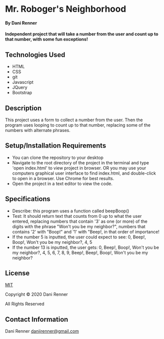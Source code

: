# Mr. Roboger's Neighborhood 

#### By Dani Renner
#### Independent project that will take a number from the user and count up to that number, with some fun exceptions!


## Technologies Used

* HTML
* CSS
* git
* Javascript
* JQuery
* Bootstrap

## Description

This project uses a form to collect a number from the user. Then the program uses looping to count up to that number, replacing some of the numbers with alternate phrases.

## Setup/Installation Requirements

* You can clone the repository to your desktop
* Navigate to the root directory of the project in the terminal and type 'open index.html' to view project in browser. OR you may use your computers graphical user interface to find index.html, and double-click to open in a browser. Use Chrome for best results.
* Open the project in a text editor to view the code.

## Specifications

* Describe: this program uses a function called beepBoop()
* Test: It should return text that counts from 0 up to what the user entered, replacing numbers that contain '3' as one (or more) of the digits with the phrase "Won't you be my neighbor?", numbers that contains '2' with "Boop!" and '1' with "Beep!, in that order of importance!
* If the number 5 is inputted, the user could expect to see: 0, Beep!, Boop!, Won't you be my neighbor?, 4, 5
* If the number 13 is inputted, the user gets: 0, Beep!, Boop!, Won't you be my neighbor?, 4, 5, 6, 7, 8, 9, Beep!, Beep!, Boop!, Won't you be my neighbor?

## License

[MIT](https://opensource.org/licenses/MIT)

Copyright © 2020 Dani Renner

All Rights Reserved

## Contact Information

Dani Renner danijrenner@gmail.com